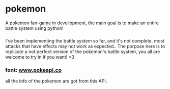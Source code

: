 # pokemon
A pokemon fan-game in devellopment, the main goal is to make an entire battle system using python!
### 
I've been implementing the battle system so far, and it's not complete, most attacks that have effects may not work as expected..
The porpose here is to replicate a not perfect version of the pokemon's battle system, you all are welcome to try in if you want! <3 

### font: <link>www.pokeapi.co</link>
all the info of the pokemon are got from this API.
